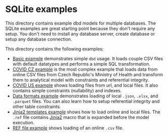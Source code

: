 # SQLite examples
This directory contains example dbd models for multiple databases. 
The SQLite examples are great starting point because they don't require any setup. 
You don't need to install any database server, create database or setup any database connection. 

This directory contains the following examples:

* [Basic example](examples/basic/README.md) demonstrates simple `dbd` usage. It loads couple CSV files with default datatypes and performs a simple SQL transformation.
* [COVID CZ example](examples/covid_cz/README.md) is the most complex example that loads data from online CSV files from Czech Republic's Ministry of Health and transform them to analytical model with constraints and referential integrity.
* [COVID US example](examples/covid_us/README.md) shows loading files from url, and local files. It also contains simple constraints (nullability) and indexes.
* [Data formats example](examples/data_formats/README.md) demonstrates loading of local `.json`, `.xlsx`, and `.parquet` files. You can also learn how to setup referential integrity and other table constraints.  
* [Jinja2 templates example](examples/jinja_template/README.md) shows how to load online and local files. The `.ref` file contains [Jinja2](https://jinja.palletsprojects.com/en/3.0.x/) macro that is expanded before the model execution.
* [REF file example](examples/ref_file/README.md) shows loading of an online `.csv` file.


